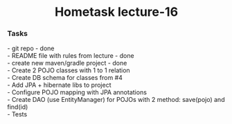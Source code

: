 <h1 align="center">Hometask lecture-16</h1>
<h3>Tasks</h3>
<p> 
- git repo - done<br>
- README file with rules from lecture - done<br>
- create new maven/gradle project - done<br>
- Create 2 POJO classes with 1 to 1 relation<br>
- Create DB schema for classes from #4<br>
- Add JPA + hibernate libs to project<br>
- Configure POJO mapping with JPA annotations<br>
- Create DAO (use EntityManager) for POJOs with 2 method: save(pojo) and find(id)<br>
- Tests<br>
</p>
